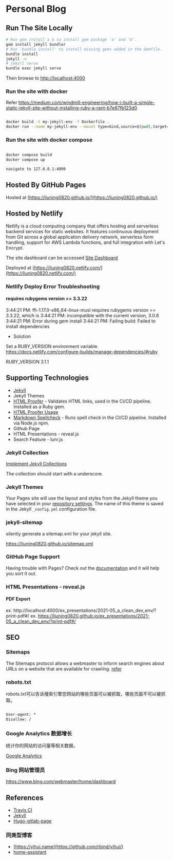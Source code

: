 # Personal Blog

## Run The Site Locally

```sh
# Run gem install a b to install gem package 'a' and 'b'.
gem install jekyll bundler
# Run 'bundle install' to install missing gems added in the Gemfile.
bundle install
jekyll -v
# jekyll serve
bundle exec jekyll serve

```

Then browse to [http://localhost:4000](http://localhost:4000)

### Run the site with docker

Refer <https://medium.com/windmill-engineering/how-i-built-a-simple-static-jekyll-site-without-installing-ruby-a-rant-b7e87fb123d0>

```sh

docker build -t my-jekyll-env -f Dockerfile .
docker run --name my-jekyll-env --mount type=bind,source=$(pwd),target=/src -p 4000:4000 -it my-jekyll-env


```

### Run the site with docker compose

```sh

docker compose build
docker compose up

navigate to 127.0.0.1:4000


```

## Hosted By GitHub Pages

Hosted at [https://liuning0820.github.io/](https://liuning0820.github.io/)

## Hosted by Netlify

Netlify is a cloud computing company that offers hosting and serverless backend services for static websites. It features continuous deployment from Git across a global application delivery network, serverless form handling, support for AWS Lambda functions, and full integration with Let's Encrypt.

The site dashboard can be accessed [Site Dashboard](https://app.netlify.com/sites/liuning0820/overview)

Deployed at [https://liuning0820.netlify.com/](https://liuning0820.netlify.com/)

### Netlify Deploy Error Troubleshooting

#### requires rubygems version >= 3.3.22

3:44:21 PM: ffi-1.17.0-x86_64-linux-musl requires rubygems version >= 3.3.22, which is
3:44:21 PM: incompatible with the current version, 3.0.8
3:44:21 PM: Error during gem install
3:44:21 PM: Failing build: Failed to install dependencies

- Solution

Set a RUBY_VERSION environment variable. <https://docs.netlify.com/configure-builds/manage-dependencies/#ruby>

RUBY_VERSION 3.1.1

## Supporting Technologies

- [Jekyll](https://jekyllrb.com/ "Transform your plain text into static websites and blog")
- Jekyll Themes
- [HTML Proofer](https://github.com/gjtorikian/html-proofer) - Validates HTML links, used in the CI/CD pipeline. Installed as a Ruby gem.
- [HTML Proofer Usage](https://simpleit.rocks/web/html/how-to-check-local-websites-for-broken-links/)
- [Markdown Spellcheck](https://www.npmjs.com/package/markdown-spellcheck) - Runs spell check in the CI/CD pipeline. Installed via Node.js npm.
- Github Page
- HTML Presentations - reveal.js
- Search Feature - lunr.js

### Jekyll Collection

[Implement Jekyll Collections](https://jekyllrb.com/docs/collections/)

The collection should start with a underscore.

### Jekyll Themes

Your Pages site will use the layout and styles from the Jekyll theme you have selected in your [repository settings](https://github.com/liuning0820/liuning0820.github.io/settings). The name of this theme is saved in the Jekyll `_config.yml` configuration file.

### jekyll-sitemap

silently generate a sitemap.xml for your jekyll site.

https://liuning0820.github.io/sitemap.xml

### GitHub Page Support

Having trouble with Pages? Check out the [documentation](https://help.github.com/categories/github-pages-basics/) and it will help you sort it out.

### HTML Presentations - reveal.js

#### PDF Export

ex. http://localhost:4000/ex_presentations/2021-05_a_clean_dev_env/?print-pdf#/
ex. https://liuning0820.github.io/ex_presentations/2021-05_a_clean_dev_env/?print-pdf#/

## SEO

### Sitemaps

The Sitemaps protocol allows a webmaster to inform search engines about URLs on a website that are available for crawling. [refer](#jekyll-sitemap)



### robots.txt

robots.txt可以告诉搜索引擎您网站的哪些页面可以被抓取，哪些页面不可以被抓取。 

```robots.txt

User-agent: *
Disallow: /
```

### Google Analytics 数据增长

统计你的网站的访问量等相关数据。

[Google Analytics](https://analytics.google.com/analytics/web/)

### Bing 网站管理员

https://www.bing.com/webmaster/home/dashboard

## References

- [Travis CI](https://jekyllrb.com/docs/continuous-integration/travis-ci/)
- [Jekyll](https://jekyllrb.com/)
- [Hugo-gitlab-page](https://tkainrad.dev/posts/using-hugo-gitlab-pages-and-cloudflare-to-create-and-run-this-website/)

### 同类型博客

- [https://yihui.name](https://github.com/rbind/yihui/)
- [home-assistant](https://github.com/home-assistant/home-assistant.io)
